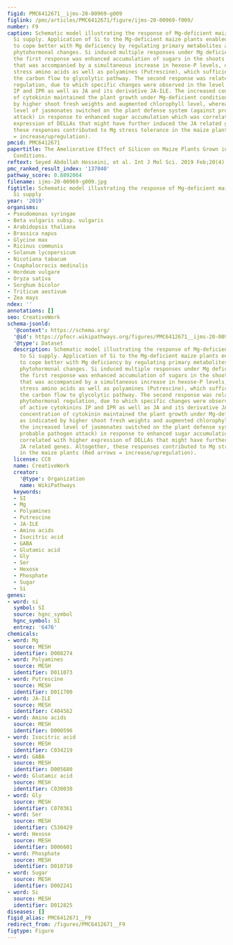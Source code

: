 ```yaml
---
figid: PMC6412671__ijms-20-00969-g009
figlink: /pmc/articles/PMC6412671/figure/ijms-20-00969-f009/
number: F9
caption: Schematic model illustrating the response of Mg-deficient maize plants to
  Si supply. Application of Si to the Mg-deficient maize plants enabled the plants
  to cope better with Mg deficiency by regulating primary metabolites and inducing
  phytohormonal changes. Si induced multiple responses under Mg deficiency, whereof
  the first response was enhanced accumulation of sugars in the shoots as an osmoticum
  that was accompanied by a simultaneous increase in hexose-P levels, organic acids,
  stress amino acids as well as polyamines (Putrescine), which sufficiently provided
  the carbon flow to glycolytic pathway. The second response was related to the phytohormonal
  regulation, due to which specific changes were observed in the level of active cytokinins
  IP and IPR as well as JA and its derivative JA-ILE. The increased concentration
  of cytokinin maintained the plant growth under Mg-deficient condition as indicated
  by higher shoot fresh weights and augmented chlorophyll level, whereas the increased
  level of jasmonates switched on the plant defense system (against probable pathogen
  attack) in response to enhanced sugar accumulation which was correlated with higher
  expression of DELLAs that might have further induced the JA related genes. Altogether,
  these responses contributed to Mg stress tolerance in the maize plants (Red arrows
  = increase/upregulation).
pmcid: PMC6412671
papertitle: The Ameliorative Effect of Silicon on Maize Plants Grown in Mg-Deficient
  Conditions.
reftext: Seyed Abdollah Hosseini, et al. Int J Mol Sci. 2019 Feb;20(4):969.
pmc_ranked_result_index: '137040'
pathway_score: 0.8892064
filename: ijms-20-00969-g009.jpg
figtitle: Schematic model illustrating the response of Mg-deficient maize plants to
  Si supply
year: '2019'
organisms:
- Pseudomonas syringae
- Beta vulgaris subsp. vulgaris
- Arabidopsis thaliana
- Brassica napus
- Glycine max
- Ricinus communis
- Solanum lycopersicum
- Nicotiana tabacum
- Cnaphalocrocis medinalis
- Hordeum vulgare
- Oryza sativa
- Sorghum bicolor
- Triticum aestivum
- Zea mays
ndex: ''
annotations: []
seo: CreativeWork
schema-jsonld:
  '@context': https://schema.org/
  '@id': https://pfocr.wikipathways.org/figures/PMC6412671__ijms-20-00969-g009.html
  '@type': Dataset
  description: Schematic model illustrating the response of Mg-deficient maize plants
    to Si supply. Application of Si to the Mg-deficient maize plants enabled the plants
    to cope better with Mg deficiency by regulating primary metabolites and inducing
    phytohormonal changes. Si induced multiple responses under Mg deficiency, whereof
    the first response was enhanced accumulation of sugars in the shoots as an osmoticum
    that was accompanied by a simultaneous increase in hexose-P levels, organic acids,
    stress amino acids as well as polyamines (Putrescine), which sufficiently provided
    the carbon flow to glycolytic pathway. The second response was related to the
    phytohormonal regulation, due to which specific changes were observed in the level
    of active cytokinins IP and IPR as well as JA and its derivative JA-ILE. The increased
    concentration of cytokinin maintained the plant growth under Mg-deficient condition
    as indicated by higher shoot fresh weights and augmented chlorophyll level, whereas
    the increased level of jasmonates switched on the plant defense system (against
    probable pathogen attack) in response to enhanced sugar accumulation which was
    correlated with higher expression of DELLAs that might have further induced the
    JA related genes. Altogether, these responses contributed to Mg stress tolerance
    in the maize plants (Red arrows = increase/upregulation).
  license: CC0
  name: CreativeWork
  creator:
    '@type': Organization
    name: WikiPathways
  keywords:
  - SI
  - Mg
  - Polyamines
  - Putrescine
  - JA-ILE
  - Amino acids
  - Isocitric acid
  - GABA
  - Glutamic acid
  - Gly
  - Ser
  - Hexose
  - Phosphate
  - Sugar
  - Si
genes:
- word: si
  symbol: SI
  source: hgnc_symbol
  hgnc_symbol: SI
  entrez: '6476'
chemicals:
- word: Mg
  source: MESH
  identifier: D008274
- word: Polyamines
  source: MESH
  identifier: D011073
- word: Putrescine
  source: MESH
  identifier: D011700
- word: JA-ILE
  source: MESH
  identifier: C404562
- word: Amino acids
  source: MESH
  identifier: D000596
- word: Isocitric acid
  source: MESH
  identifier: C034219
- word: GABA
  source: MESH
  identifier: D005680
- word: Glutamic acid
  source: MESH
  identifier: C030030
- word: Gly
  source: MESH
  identifier: C070361
- word: Ser
  source: MESH
  identifier: C530429
- word: Hexose
  source: MESH
  identifier: D006601
- word: Phosphate
  source: MESH
  identifier: D010710
- word: Sugar
  source: MESH
  identifier: D002241
- word: Si
  source: MESH
  identifier: D012825
diseases: []
figid_alias: PMC6412671__F9
redirect_from: /figures/PMC6412671__F9
figtype: Figure
---
```

